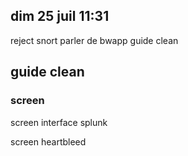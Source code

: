 <!-- upadte linux.yml -->

<!-- exploit.python to be integrated ./bash/heartbleed-vulnerable-pentest.sh -->


<!-- splunk -->

<!-- snort_automation -->


## dim 25 juil 11:31
<!-- Heartbleed + splunk (regex 80$) *not done* -->

<!-- Splunk et essayer de faire en sorte que les 50 count fonctionne avec l'autre script -->


<!-- screen splunk for snort/heartbleed attack -->
<!-- snort for splunk requete -->
reject snort
parler de bwapp
guide clean

## guide clean




### screen

screen interface splunk



screen heartbleed


<!-- ### traduire --correction grammaire -->

<!-- ### séparer par partie -->






